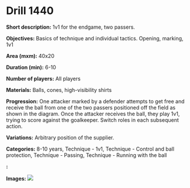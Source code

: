 # Drill 1440

**Short description:**
1v1 for the endgame, two passers.

**Objectives:**
Basics of technique and individual tactics. Opening, marking, 1v1

**Area (mxm):**
40x20

**Duration (min):**
6-10

**Number of players:**
All players

**Materials:**
Balls, cones, high-visibility shirts

**Progression:**
One attacker marked by a defender attempts to get free and receive the ball from one of the two passers positioned off the field as shown in the diagram. Once the attacker receives the ball, they play 1v1, trying to score against the goalkeeper. Switch roles in each subsequent action.

**Variations:**
Arbitrary position of the supplier.

**Categories:**
8-10 years, Technique - 1v1, Technique - Control and ball protection, Technique - Passing, Technique - Running with the ball

**:**


**Images:**
![](https://www.coachingfutsal.com/\images\25f5ac37-da7d-4991-8ab0-15d63919cbe4_244.png)

